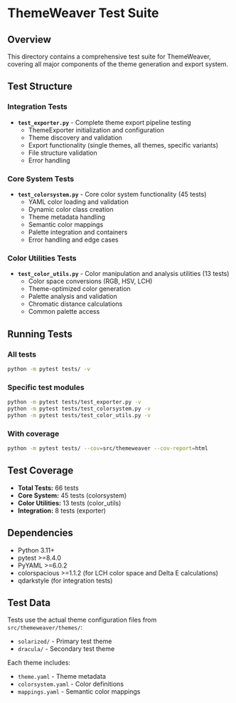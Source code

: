 # ThemeWeaver Test Suite

## Overview

This directory contains a comprehensive test suite for ThemeWeaver, covering all major components of the theme generation and export system.

## Test Structure

### Integration Tests
- **`test_exporter.py`** - Complete theme export pipeline testing
  - ThemeExporter initialization and configuration
  - Theme discovery and validation
  - Export functionality (single themes, all themes, specific variants)
  - File structure validation
  - Error handling

### Core System Tests
- **`test_colorsystem.py`** - Core color system functionality (45 tests)
  - YAML color loading and validation
  - Dynamic color class creation
  - Theme metadata handling
  - Semantic color mappings
  - Palette integration and containers
  - Error handling and edge cases

### Color Utilities Tests
- **`test_color_utils.py`** - Color manipulation and analysis utilities (13 tests)
  - Color space conversions (RGB, HSV, LCH)
  - Theme-optimized color generation
  - Palette analysis and validation
  - Chromatic distance calculations
  - Common palette access

## Running Tests

### All tests
```bash
python -m pytest tests/ -v
```

### Specific test modules
```bash
python -m pytest tests/test_exporter.py -v
python -m pytest tests/test_colorsystem.py -v
python -m pytest tests/test_color_utils.py -v
```

### With coverage
```bash
python -m pytest tests/ --cov=src/themeweaver --cov-report=html
```

## Test Coverage

- **Total Tests:** 66 tests
- **Core System:** 45 tests (colorsystem)
- **Color Utilities:** 13 tests (color_utils)
- **Integration:** 8 tests (exporter)

## Dependencies

- Python 3.11+
- pytest >=8.4.0
- PyYAML >=6.0.2
- colorspacious >=1.1.2 (for LCH color space and Delta E calculations)
- qdarkstyle (for integration tests)

## Test Data

Tests use the actual theme configuration files from `src/themeweaver/themes/`:
- `solarized/` - Primary test theme
- `dracula/` - Secondary test theme

Each theme includes:
- `theme.yaml` - Theme metadata
- `colorsystem.yaml` - Color definitions
- `mappings.yaml` - Semantic color mappings
